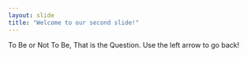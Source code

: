 ```yaml
---
layout: slide
title: "Welcome to our second slide!"
---
```

To Be or Not To Be, That is the Question.
Use the left arrow to go back!
